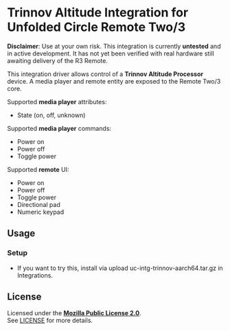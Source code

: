 # Trinnov Altitude Integration for Unfolded Circle Remote Two/3

**Disclaimer**: Use at your own risk. This integration is currently **untested** and in active development. It has not yet been verified with real hardware still awaiting delivery of the R3 Remote.

This integration driver allows control of a **Trinnov Altitude Processor** device. A media player and remote entity are exposed to the Remote Two/3 core.

Supported **media player** attributes:

- State (on, off, unknown)

Supported **media player** commands:

- Power on
- Power off
- Toggle power

Supported **remote** UI:

- Power on
- Power off
- Toggle power
- Directional pad
- Numeric keypad

## Usage

### Setup

- If you want to try this, install via upload uc-intg-trinnov-aarch64.tar.gz in Integrations.


## License

Licensed under the [**Mozilla Public License 2.0**](https://choosealicense.com/licenses/mpl-2.0/).  
See [LICENSE](LICENSE) for more details.
